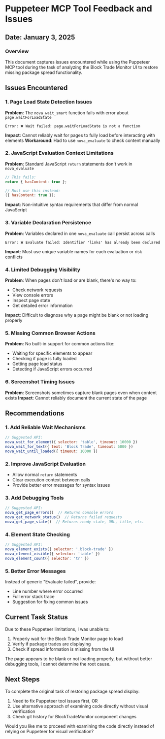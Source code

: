 # Puppeteer MCP Tool Feedback and Issues

## Date: January 3, 2025

### Overview
This document captures issues encountered while using the Puppeteer MCP tool during the task of analyzing the Block Trade Monitor UI to restore missing package spread functionality.

## Issues Encountered

### 1. Page Load State Detection Issues
**Problem**: The `nova_wait_smart` function fails with error about `page.waitForLoadState`
```
Error: ❌ Wait failed: page.waitForLoadState is not a function
```
**Impact**: Cannot reliably wait for pages to fully load before interacting with elements
**Workaround**: Had to use `nova_evaluate` to check content manually

### 2. JavaScript Evaluation Context Limitations
**Problem**: Standard JavaScript `return` statements don't work in `nova_evaluate`
```javascript
// This fails:
return { hasContent: true };

// Must use this instead:
({ hasContent: true });
```
**Impact**: Non-intuitive syntax requirements that differ from normal JavaScript

### 3. Variable Declaration Persistence
**Problem**: Variables declared in one `nova_evaluate` call persist across calls
```
Error: ❌ Evaluate failed: Identifier 'links' has already been declared
```
**Impact**: Must use unique variable names for each evaluation or risk conflicts

### 4. Limited Debugging Visibility
**Problem**: When pages don't load or are blank, there's no way to:
- Check network requests
- View console errors
- Inspect page state
- Get detailed error information

**Impact**: Difficult to diagnose why a page might be blank or not loading properly

### 5. Missing Common Browser Actions
**Problem**: No built-in support for common actions like:
- Waiting for specific elements to appear
- Checking if page is fully loaded
- Getting page load status
- Detecting if JavaScript errors occurred

### 6. Screenshot Timing Issues
**Problem**: Screenshots sometimes capture blank pages even when content exists
**Impact**: Cannot reliably document the current state of the page

## Recommendations

### 1. Add Reliable Wait Mechanisms
```javascript
// Suggested API:
nova_wait_for_element({ selector: 'table', timeout: 10000 })
nova_wait_for_text({ text: 'Block Trade', timeout: 5000 })
nova_wait_until_loaded({ timeout: 10000 })
```

### 2. Improve JavaScript Evaluation
- Allow normal `return` statements
- Clear execution context between calls
- Provide better error messages for syntax issues

### 3. Add Debugging Tools
```javascript
// Suggested API:
nova_get_page_errors()  // Returns console errors
nova_get_network_status()  // Returns failed requests
nova_get_page_state()  // Returns ready state, URL, title, etc.
```

### 4. Element State Checking
```javascript
// Suggested API:
nova_element_exists({ selector: '.block-trade' })
nova_element_visible({ selector: 'table' })
nova_element_count({ selector: 'tr' })
```

### 5. Better Error Messages
Instead of generic "Evaluate failed", provide:
- Line number where error occurred
- Full error stack trace
- Suggestion for fixing common issues

## Current Task Status

Due to these Puppeteer limitations, I was unable to:
1. Properly wait for the Block Trade Monitor page to load
2. Verify if package trades are displaying
3. Check if spread information is missing from the UI

The page appears to be blank or not loading properly, but without better debugging tools, I cannot determine the root cause.

## Next Steps

To complete the original task of restoring package spread display:
1. Need to fix Puppeteer tool issues first, OR
2. Use alternative approach of examining code directly without visual verification
3. Check git history for BlockTradeMonitor component changes

Would you like me to proceed with examining the code directly instead of relying on Puppeteer for visual verification?